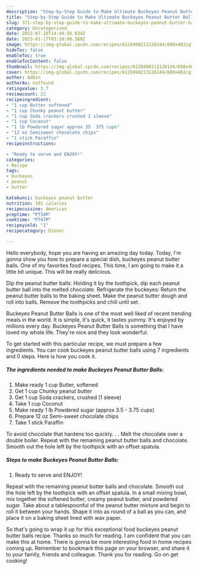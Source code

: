 ```yaml
---
description: "Step-by-Step Guide to Make Ultimate Buckeyes Peanut Butter Balls"
title: "Step-by-Step Guide to Make Ultimate Buckeyes Peanut Butter Balls"
slug: 371-step-by-step-guide-to-make-ultimate-buckeyes-peanut-butter-balls
category: Uncategorized
date: 2022-07-28T14:44:56.634Z
date: 2023-01-17T03:10:06.560Z
image: https://img-global.cpcdn.com/recipes/6128498213126144/680x482cq70/buckeyes-peanut-butter-balls-recipe-main-photo.jpg
hideToc: false
enableToc: true
enableTocContent: false
thumbnail: https://img-global.cpcdn.com/recipes/6128498213126144/680x482cq70/buckeyes-peanut-butter-balls-recipe-main-photo.jpg
cover: https://img-global.cpcdn.com/recipes/6128498213126144/680x482cq70/buckeyes-peanut-butter-balls-recipe-main-photo.jpg
author: Admin
authorAv: notfound
ratingvalue: 3.7
reviewcount: 22
recipeingredient:
- "1 cup Butter softened"
- "1 cup Chunky peanut butter"
- "1 cup Soda crackers crushed 1 sleeve"
- "1 cup Coconut"
- "1 lb Powdered sugar approx 35  375 cups"
- "12 oz Semisweet chocolate chips"
- "1 stick Paraffin"
recipeinstructions:

- "Ready to serve and ENJOY!"
categories:
- Recipe
tags:
- buckeyes
- peanut
- butter

katakunci: buckeyes peanut butter 
nutrition: 101 calories
recipecuisine: American
preptime: "PT34M"
cooktime: "PT47M"
recipeyield: "1"
recipecategory: Dinner

---
```



Hello everybody, hope you are having an amazing day today. Today, I'm gonna show you how to prepare a special dish, buckeyes peanut butter balls. One of my favorites food recipes. This time, I am going to make it a little bit unique. This will be really delicious.

Dip the peanut butter balls: Holding it by the toothpick, dip each peanut butter ball into the melted chocolate. Refrigerate the buckeyes: Return the peanut butter balls to the baking sheet. Make the peanut butter dough and roll into balls. Remove the toothpicks and chill until set.

Buckeyes Peanut Butter Balls is one of the most well liked of recent trending meals in the world. It is simple, it's quick, it tastes yummy. It's enjoyed by millions every day. Buckeyes Peanut Butter Balls is something that I have loved my whole life. They're nice and they look wonderful.


To get started with this particular recipe, we must prepare a few ingredients. You can cook buckeyes peanut butter balls using 7 ingredients and 0 steps. Here is how you cook it.

<!--inarticleads1-->

##### The ingredients needed to make Buckeyes Peanut Butter Balls:

1. Make ready 1 cup Butter, softened
1. Get 1 cup Chunky peanut butter
1. Get 1 cup Soda crackers, crushed (1 sleeve)
1. Take 1 cup Coconut
1. Make ready 1 lb Powdered sugar (approx 3.5 - 3.75 cups)
1. Prepare 12 oz Semi-sweet chocolate chips
1. Take 1 stick Paraffin


To avoid chocolate that hardens too quickly. . . Melt the chocolate over a double boiler. Repeat with the remaining peanut butter balls and chocolate. Smooth out the hole left by the toothpick with an offset spatula. 

<!--inarticleads2-->

##### Steps to make Buckeyes Peanut Butter Balls:


1. Ready to serve and ENJOY!

Repeat with the remaining peanut butter balls and chocolate. Smooth out the hole left by the toothpick with an offset spatula. In a small mixing bowl, mix together the softened butter, creamy peanut butter, and powdered sugar. Take about a tablespoonful of the peanut butter mixture and begin to roll it between your hands. Shape it into as round of a ball as you can, and place it on a baking sheet lined with wax paper. 

So that's going to wrap it up for this exceptional food buckeyes peanut butter balls recipe. Thanks so much for reading. I am confident that you can make this at home. There is gonna be more interesting food in home recipes coming up. Remember to bookmark this page on your browser, and share it to your family, friends and colleague. Thank you for reading. Go on get cooking!
